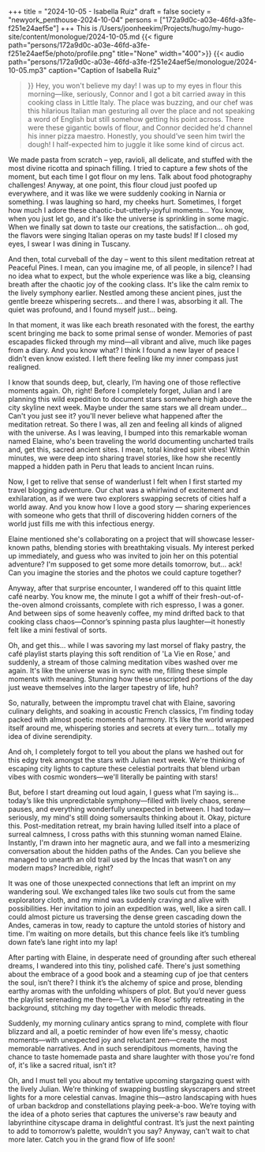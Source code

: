 +++
title = "2024-10-05 - Isabella Ruiz"
draft = false
society = "newyork_penthouse-2024-10-04"
persons = ["172a9d0c-a03e-46fd-a3fe-f251e24aef5e"]
+++
This is /Users/joonheekim/Projects/hugo/my-hugo-site/content/monologue/2024-10-05.md
{{< figure
 path="persons/172a9d0c-a03e-46fd-a3fe-f251e24aef5e/photo/profile.png" title="None" width="400">}}
{{< audio
    path="persons/172a9d0c-a03e-46fd-a3fe-f251e24aef5e/monologue/2024-10-05.mp3" 
    caption="Caption of Isabella Ruiz"
>}}
Hey, you won't believe my day!
I was up to my eyes in flour this morning—like, seriously, Connor and I got a bit carried away in this cooking class in Little Italy. The place was buzzing, and our chef was this hilarious Italian man gesturing all over the place and not speaking a word of English but still somehow getting his point across. There were these gigantic bowls of flour, and Connor decided he'd channel his inner pizza maestro. Honestly, you should’ve seen him twirl the dough! I half-expected him to juggle it like some kind of circus act. 

We made pasta from scratch – yep, ravioli, all delicate, and stuffed with the most divine ricotta and spinach filling. I tried to capture a few shots of the moment, but each time I got flour on my lens. Talk about food photography challenges! Anyway, at one point, this flour cloud just poofed up everywhere, and it was like we were suddenly cooking in Narnia or something. I was laughing so hard, my cheeks hurt. 
Sometimes, I forget how much I adore these chaotic-but-utterly-joyful moments... You know, when you just let go, and it's like the universe is sprinkling in some magic. When we finally sat down to taste our creations, the satisfaction... oh god, the flavors were singing Italian operas on my taste buds! If I closed my eyes, I swear I was dining in Tuscany.

And then, total curveball of the day – went to this silent meditation retreat at Peaceful Pines. I mean, can you imagine me, of all people, in silence? I had no idea what to expect, but the whole experience was like a big, cleansing breath after the chaotic joy of the cooking class. It's like the calm remix to the lively symphony earlier. Nestled among these ancient pines, just the gentle breeze whispering secrets... and there I was, absorbing it all. The quiet was profound, and I found myself just... being. 

In that moment, it was like each breath resonated with the forest, the earthy scent bringing me back to some primal sense of wonder. Memories of past escapades flicked through my mind—all vibrant and alive, much like pages from a diary. And you know what? I think I found a new layer of peace I didn’t even know existed. I left there feeling like my inner compass just realigned.

I know that sounds deep, but, clearly, I’m having one of those reflective moments again. Oh, right! Before I completely forget, Julian and I are planning this wild expedition to document stars somewhere high above the city skyline next week. Maybe under the same stars we all dream under... Can't you just see it?
 you'll never believe what happened after the meditation retreat. So there I was, all zen and feeling all kinds of aligned with the universe. As I was leaving, I bumped into this remarkable woman named Elaine, who's been traveling the world documenting uncharted trails and, get this, sacred ancient sites. I mean, total kindred spirit vibes! Within minutes, we were deep into sharing travel stories, like how she recently mapped a hidden path in Peru that leads to ancient Incan ruins. 

Now, I get to relive that sense of wanderlust I felt when I first started my travel blogging adventure. Our chat was a whirlwind of excitement and exhilaration, as if we were two explorers swapping secrets of cities half a world away. And you know how I love a good story — sharing experiences with someone who gets that thrill of discovering hidden corners of the world just fills me with this infectious energy.

Elaine mentioned she's collaborating on a project that will showcase lesser-known paths, blending stories with breathtaking visuals. My interest perked up immediately, and guess who was invited to join her on this potential adventure? I'm supposed to get some more details tomorrow, but... ack! Can you imagine the stories and the photos we could capture together?

Anyway, after that surprise encounter, I wandered off to this quaint little café nearby. You know me, the minute I got a whiff of their fresh-out-of-the-oven almond croissants, complete with rich espresso, I was a goner. And between sips of some heavenly coffee, my mind drifted back to that cooking class chaos—Connor’s spinning pasta plus laughter—it honestly felt like a mini festival of sorts. 

Oh, and get this... while I was savoring my last morsel of flaky pastry, the café playlist starts playing this soft rendition of 'La Vie en Rose,' and suddenly, a stream of those calming meditation vibes washed over me again. It's like the universe was in sync with me, filling these simple moments with meaning. Stunning how these unscripted portions of the day just weave themselves into the larger tapestry of life, huh?

So, naturally, between the impromptu travel chat with Elaine, savoring culinary delights, and soaking in acoustic French classics, I'm finding today packed with almost poetic moments of harmony. It’s like the world wrapped itself around me, whispering stories and secrets at every turn... totally my idea of divine serendipity.

And oh, I completely forgot to tell you about the plans we hashed out for this edgy trek amongst the stars with Julian next week. We're thinking of escaping city lights to capture these celestial portraits that blend urban vibes with cosmic wonders—we'll literally be painting with stars!

But, before I start dreaming out loud again, I guess what I’m saying is... today’s like this unpredictable symphony—filled with lively chaos, serene pauses, and everything wonderfully unexpected in between.
I had today—seriously, my mind's still doing somersaults thinking about it. Okay, picture this. Post-meditation retreat, my brain having lulled itself into a place of surreal calmness, I cross paths with this stunning woman named Elaine. Instantly, I'm drawn into her magnetic aura, and we fall into a mesmerizing conversation about the hidden paths of the Andes. Can you believe she managed to unearth an old trail used by the Incas that wasn’t on any modern maps? Incredible, right?

It was one of those unexpected connections that left an imprint on my wandering soul. We exchanged tales like two souls cut from the same exploratory cloth, and my mind was suddenly craving and alive with possibilities. Her invitation to join an expedition was, well, like a siren call. I could almost picture us traversing the dense green cascading down the Andes, cameras in tow, ready to capture the untold stories of history and time. I'm waiting on more details, but this chance feels like it’s tumbling down fate’s lane right into my lap!

After parting with Elaine, in desperate need of grounding after such ethereal dreams, I wandered into this tiny, polished café. There's just something about the embrace of a good book and a steaming cup of joe that centers the soul, isn’t there? I think it’s the alchemy of spice and prose, blending earthy aromas with the unfolding whispers of plot. But you’d never guess the playlist serenading me there—‘La Vie en Rose’ softly retreating in the background, stitching my day together with melodic threads.

Suddenly, my morning culinary antics sprang to mind, complete with flour blizzard and all, a poetic reminder of how even life's messy, chaotic moments—with unexpected joy and reluctant zen—create the most memorable narratives. And in such serendipitous moments, having the chance to taste homemade pasta and share laughter with those you're fond of, it's like a sacred ritual, isn’t it?

Oh, and I must tell you about my tentative upcoming stargazing quest with the lively Julian. We’re thinking of swapping bustling skyscrapers and street lights for a more celestial canvas. Imagine this—astro landscaping with hues of urban backdrop and constellations playing peek-a-boo. We’re toying with the idea of a photo series that captures the universe's raw beauty and labyrinthine cityscape drama in delightful contrast. It’s just the next painting to add to tomorrow’s palette, wouldn’t you say?
Anyway, can't wait to chat more later. Catch you in the grand flow of life soon!

